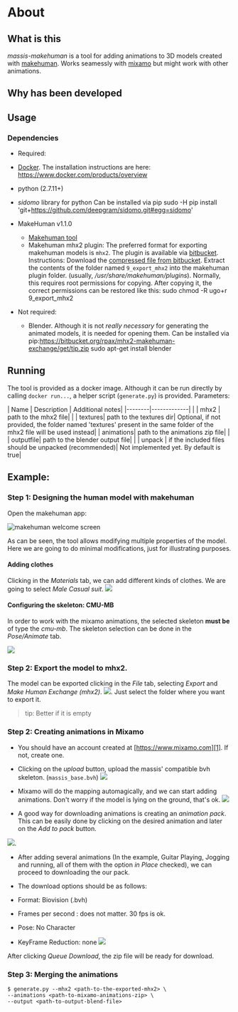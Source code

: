 # About

## What is this
_massis-makehuman_ is a tool for adding animations to 3D models created with [makehuman][2]. Works seamessly with [mixamo][1] but might work with other animations.

## Why has been developed

## Usage

### Dependencies

- Required:
 - [Docker][docker_url]. The installation instructions are here: https://www.docker.com/products/overview
 - python (2.7.11+)
 - _sidomo_ library for python
	Can be installed via pip
		sudo -H pip install 'git+https://github.com/deepgram/sidomo.git#egg=sidomo'
 - MakeHuman v1.1.0
    - [Makehuman tool][2]
    - Makehuman mhx2 plugin: The preferred format for exporting makehuman models is `mhx2`.
    	The plugin is available via [bitbucket][bb_rpax].
        Instructions:
        Download the [compressed file from bitbucket][bb_rpax].
        Extract the contents of the folder named `9_export_mhx2` into the makehuman plugin folder. (usually, _/usr/share/makehuman/plugins_). Normally, this requires root permissions for copying. After copying it, the correct permissions can be restored like this:
			sudo chmod -R ugo+r 9_export_mhx2

- Not required:
	- Blender. Although it is not _really necessary_ for generating the animated models, it is needed for opening them.
        Can be installed via pip:https://bitbucket.org/rpax/mhx2-makehuman-exchange/get/tip.zip
			sudo apt-get install blender


## Running

The tool is provided as a docker image. Although it can be run directly by calling `docker run...`, a helper script (`generate.py`) is provided.
Parameters:


| Name   | Description | Additional notes|
|--------|-------------| |
| mhx2 | path to the mhx2 file| |
| textures| path to the textures dir| Optional, if not provided, the folder named 'textures' present in the same folder of the mhx2 file will be used instead|
| animations| path to the animations zip file| |
| outputfile| path to the blender output file| |
| unpack    | if the included files should be unpacked (recommended)| Not implemented yet. By default is true|


## Example:

### Step 1: Designing the human model with makehuman

Open the makehuman app:

![makehuman welcome screen](http://i.imgur.com/fuXuBoj.png)

As can be seen, the tool allows modifying multiple properties of the model. Here we are going to do minimal modifications, just for illustrating purposes.

#### Adding clothes
Clicking in the _Materials_ tab, we can add different kinds of clothes. We are going to select _Male Casual suit_.
![](http://i.imgur.com/PnpmUtL.png)

#### Configuring the skeleton: CMU-MB

In order to work with the mixamo animations, the selected skeleton **must be** of type the _cmu-mb_.
The skeleton selection can be done in the _Pose/Animate_ tab.

![](http://i.imgur.com/JkTvQDk.png)

### Step 2: Export the model to mhx2.

The model can be exported clicking in the _File_ tab, selecting _Export_ and _Make Human Exchange (mhx2)_.
![](http://i.imgur.com/65gVcLF.png). Just select the folder where you want to export it.
> tip: Better if it is empty

### Step 2: Creating animations in Mixamo

- You should have an account created at [https://www.mixamo.com][1]. If not, create one.
- Clicking on the _upload_ button, upload the massis' compatible bvh skeleton. (`massis_base.bvh`)
	![](http://i.imgur.com/uCWY5na.png)
- Mixamo will do the mapping automagically, and we can start adding animations. Don't worry if the model is lying on the ground, that's ok.
	![](http://i.imgur.com/NgZGRB5.png)

- A good way for downloading animations is creating an _animation pack_. This can be easily done by clicking on the desired animation and later on the _Add to pack_ button.

![](http://i.imgur.com/Azpx70E.png).

- After adding several animations (In the example, Guitar Playing, Jogging and running, all of them with the option _in Place_ checked), we can proceed to downloading the our pack.

- The download options should be as follows:
 - Format: Biovision (.bvh)
 - Frames per second : does not matter. 30 fps is ok.
 - Pose: No Character
 - KeyFrame Reduction: none
 ![](http://i.imgur.com/ctjpzeU.png)

After clicking _Queue Download_, the zip file will be ready for download.

### Step 3: Merging the animations

    $ generate.py --mhx2 <path-to-the-exported-mhx2> \
    --animations <path-to-mixamo-animations-zip> \
    --output <path-to-output-blend-file>


[1]: https://www.mixamo.com
[2]: http://www.makehuman.org/
[bb_rpax]: https://bitbucket.org/rpax/mhx2-makehuman-exchange/downloads
[docker_url]: https://www.docker.com/












